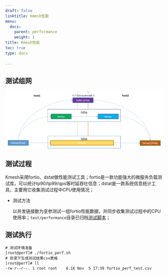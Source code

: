 ```yaml
---
draft: false
linktitle: Kmesh性能
menu:
  docs:
    parent: performance
    weight: 1
title: Kmesh性能
toc: true
type: docs

---
```

## 测试组网

![perf_network](images/perf_network.png)

## 测试过程

Kmesh采用fortio、dstat做性能测试工具；fortio是一款功能强大的微服务负载测试库，可以统计tp90/tp99/qps等时延吞吐信息；dstat是一款系统信息统计工具，主要用它收集测试过程中CPU使用情况；

- 测试方法

  以并发链接数为变参测试一组fortio性能数据，并同步收集测试过程中的CPU使用率；`test/performance`目录已归档[测试脚本](https://github.com/kmesh-net/kmesh/tree/main/test/performance/)；

## 测试执行

```
# 测试环境准备
[root@perf]# ./fortio_perf.sh
# 目录下生成测试结果csv表格
[root@perf]# ll
-rw-r--r--. 1 root root    6.1K Nov  5 17:39 fortio_perf_test.csv
```
